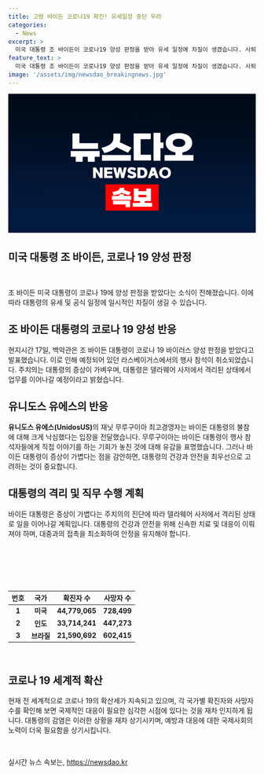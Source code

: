 ```yaml
---
title: 고령 바이든 코로나19 확진! 유세일정 중단 우려
categories:
  - News
excerpt: >
  미국 대통령 조 바이든이 코로나19 양성 판정을 받아 유세 일정에 차질이 생겼습니다. 사퇴 압박 속에서 논란에 휩싸인 가운데, 라스베이거스에서 열린 행사에 불참한 바이든 대통령은 주치의에 의하면 경증으로 격리 중이라고 합니다. 이에 대한 관심이 쏠리는 가운데, 대통령의 건강 상태와 앞으로의 일정이 주목될 전망입니다.
feature_text: >
  미국 대통령 조 바이든이 코로나19 양성 판정을 받아 유세 일정에 차질이 생겼습니다. 사퇴 압박 속에서 논란에 휩싸인 가운데, 라스베이거스에서 열린 행사에 불참한 바이든 대통령은 주치의에 의하면 경증으로 격리 중이라고 합니다. 이에 대한 관심이 쏠리는 가운데, 대통령의 건강 상태와 앞으로의 일정이 주목될 전망입니다.
image: '/assets/img/newsdao_breakingnews.jpg'
---
```


<p><img src="/assets/img/newsdao_breakingnews.jpg" alt="cryptoinkorea 속보" /></p>

<h2 data-ke-size="size26">미국 대통령 조 바이든, 코로나 19 양성 판정</h2>

<p data-ke-size="size16">&nbsp;</p>

<p>조 바이든 미국 대통령이 코로나 19에 양성 판정을 받았다는 소식이 전해졌습니다. 이에 따라 대통령의 유세 및 공식 일정에 일시적인 차질이 생길 수 있습니다.</p>

<h2 data-ke-size="size24">조 바이든 대통령의 코로나 19 양성 반응</h2>

<p data-ke-size="size16">현지시간 17일, 백악관은 조 바이든 대통령이 코로나 19 바이러스 양성 판정을 받았다고 발표했습니다. 이로 인해 예정되어 있던 라스베이거스에서의 행사 참석이 취소되었습니다. 주치의는 대통령의 증상이 가벼우며, 대통령은 델라웨어 사저에서 격리된 상태에서 업무를 이어나갈 예정이라고 밝혔습니다.</p>

<h2 data-ke-size="size24">유니도스 유에스의 반응</h2>

<p data-ke-size="size16"><b>유니도스 유에스(UnidosUS)</b>의 재닛 무루구이아 최고경영자는 바이든 대통령의 불참에 대해 크게 낙심했다는 입장을 전달했습니다. 무루구이아는 바이든 대통령이 행사 참석자들에게 직접 이야기를 하는 기회가 놓친 것에 대해 유감을 표명했습니다. 그러나 바이든 대통령이 증상이 가볍다는 점을 감안하면, 대통령의 건강과 안전을 최우선으로 고려하는 것이 중요합니다.</p>

<h2 data-ke-size="size24">대통령의 격리 및 직무 수행 계획</h2>

<p data-ke-size="size16">바이든 대통령은 증상이 가볍다는 주치의의 진단에 따라 델라웨어 사저에서 격리된 상태로 일을 이어나갈 계획입니다. 대통령의 건강과 안전을 위해 신속한 치료 및 대응이 이뤄져야 하며, 대중과의 접촉을 최소화하여 안정을 유지해야 합니다.</p>

<p data-ke-size="size16">&nbsp;</p>

<p data-ke-size="size16">&nbsp;</p>

<p data-ke-size="size16">&nbsp;</p>

<table>
    <thead>
        <tr>
            <th style="text-align: center;">번호</th>
            <th style="text-align: center;">국가</th>
            <th style="text-align: center;">확진자 수</th>
            <th style="text-align: center;">사망자 수</th>
        </tr>
    </thead>
    <tbody>
        <tr>
            <td style="text-align: center; height: 17px;"><b>1</b></td>
            <td style="text-align: center;"><b>미국</b></td>
            <td style="text-align: center;"><b>44,779,065</b></td>
            <td style="text-align: center;"><b>728,499</b></td>
        </tr>
        <tr>
            <td style="text-align: center; height: 17px;"><b>2</b></td>
            <td style="text-align: center;"><b>인도</b></td>
            <td style="text-align: center;"><b>33,714,241</b></td>
            <td style="text-align: center;"><b>447,273</b></td>
        </tr>
        <tr>
            <td style="text-align: center; height: 17px;"><b>3</b></td>
            <td style="text-align: center;"><b>브라질</b></td>
            <td style="text-align: center;"><b>21,590,692</b></td>
            <td style="text-align: center;"><b>602,415</b></td>
        </tr>
    </tbody>
</table>

<p data-ke-size="size16">&nbsp;</p>

<h2 data-ke-size="size24">코로나 19 세계적 확산</h2>

<p data-ke-size="size16">현재 전 세계적으로 코로나 19의 확산세가 지속되고 있으며, 각 국가별 확진자와 사망자 수를 확인해 보면 국제적인 대응이 필요한 심각한 시점에 있다는 것을 재차 인지하게 됩니다. 대통령의 감염은 이러한 상황을 재차 상기시키며, 예방과 대응에 대한 국제사회의 노력이 더욱 필요함을 상기시킵니다.</p>

<p data-ke-size="size16">&nbsp;</p>
실시간 뉴스 속보는, <a href="https://newsdao.kr" rel="dofollow">https://newsdao.kr</a>


